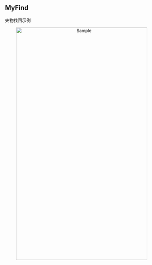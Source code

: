 ## MyFind
失物找回示例

<p align="center">
    <img src="https://github.com/yanxiaonuo/MyFind/blob/master/Screenshot/Screenshot_1.png" alt="Sample"  width="432" height="768">
    <p align="center">
        <em></em>
    </p>
</p>
